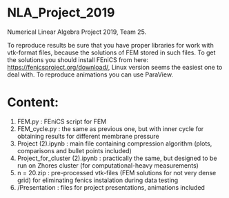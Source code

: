 # NLA_Project_2019
Numerical Linear Algebra Project 2019, Team 25.

To reproduce results be sure that you have proper libraries for work with vtk-format files, because the solutions of FEM stored in such files. To get the solutions you should install FEniCS from here: https://fenicsproject.org/download/, Linux version seems the easiest one to deal with. To reproduce animations you can use ParaView.

# Content:

1) FEM.py : FEniCS script for FEM
2) FEM_cycle.py : the same as previous one, but with inner cycle for obtaining results for different membrane pressure
3) Project (2).ipynb : main file containing compression algorithm (plots, comparisons and bullet points included)
4) Project_for_cluster (2).ipynb : practically the same, but designed to be run on Zhores cluster (for computational-heavy measurements)
5) n = 20.zip : pre-processed vtk-files (FEM solutions for not very dense grid) for eliminating fenics instalation during data testing
6) /Presentation : files for project presentations, animations included

